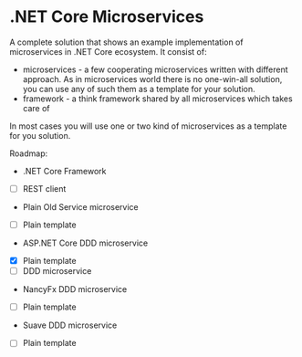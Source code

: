 # .NET Core Microservices 

A complete solution that shows an example implementation of microservices in .NET Core ecosystem. It consist of:
* microservices - a few cooperating microservices written with different approach. As in microservices world there is no one-win-all solution, you can use any of such them as a template for your solution.
* framework - a think framework shared by all microservices which takes care of 

In most cases you will use one or two kind of microservices as a template for you solution.

Roadmap:
* .NET Core Framework
- [ ] REST client
* Plain Old Service microservice
- [ ] Plain template
* ASP.NET Core DDD microservice
- [x] Plain template
- [ ] DDD microservice
* NancyFx DDD microservice
- [ ] Plain template
* Suave DDD microservice
- [ ] Plain template